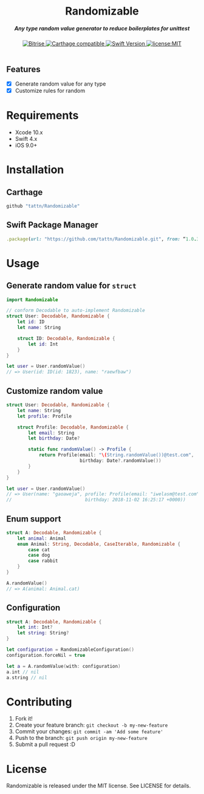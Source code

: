 <h1 align="center">Randomizable</h1>

<h5 align="center">Any type random value generator to reduce boilerplates for unittest</h5>

<div align="center">
  <a href="https://app.bitrise.io/app/199f887ce5359b4e">
    <img src="https://app.bitrise.io/app/199f887ce5359b4e/status.svg?token=bLqDl7vgLlFeGrk0towLWw" alt="Bitrise" />
  </a>
  <a href="https://github.com/Carthage/Carthage">
    <img src="https://img.shields.io/badge/Carthage-compatible-4BC51D.svg?style=flat" alt="Carthage compatible" />
  </a>
  <a href="https://developer.apple.com/swift">
    <img src="https://img.shields.io/badge/Swift-4-F16D39.svg" alt="Swift Version" />
  </a>
  <a href="./LICENSE">
    <img src="https://img.shields.io/badge/license-MIT-green.svg?style=flat-square" alt="license:MIT" />
  </a>
</div>

<br />

## Features

- [x] Generate random value for any type
- [x] Customize rules for random

# Requirements

- Xcode 10.x
- Swift 4.x
- iOS 9.0+

# Installation

## Carthage

```ruby
github "tattn/Randomizable"
```

## Swift Package Manager

```ruby
.package(url: "https://github.com/tattn/Randomizable.git", from: “1.0.3")
```

# Usage

## Generate random value for `struct`

```swift
import Randomizable

// conform Decodable to auto-implement Randomizable
struct User: Decodable, Randomizable {
    let id: ID
    let name: String

    struct ID: Decodable, Randomizable {
        let id: Int
    }
}

let user = User.randomValue()
// => User(id: ID(id: 1823), name: "raewfbaw")
```

## Customize random value

```swift
struct User: Decodable, Randomizable {
    let name: String
    let profile: Profile

    struct Profile: Decodable, Randomizable {
        let email: String
        let birthday: Date?

        static func randomValue() -> Profile {
            return Profile(email: "\(String.randomValue())@test.com",
                           birthday: Date?.randomValue())
        }
    }
}

let user = User.randomValue()
// => User(name: "gaoaweja", profile: Profile(email: "iwelasm@test.com"
//                           birthday: 2018-11-02 16:25:17 +0000))
```

## Enum support

```swift
struct A: Decodable, Randomizable {
    let animal: Animal
    enum Animal: String, Decodable, CaseIterable, Randomizable {
        case cat
        case dog
        case rabbit
    }
}

A.randomValue()
// => A(animal: Animal.cat)
```

## Configuration

```swift
struct A: Decodable, Randomizable {
    let int: Int?
    let string: String?
}

let configuration = RandomizableConfiguration()
configuration.forceNil = true

let a = A.randomValue(with: configuration)
a.int // nil
a.string // nil
```


# Contributing

1. Fork it!
2. Create your feature branch: `git checkout -b my-new-feature`
3. Commit your changes: `git commit -am 'Add some feature'`
4. Push to the branch: `git push origin my-new-feature`
5. Submit a pull request :D


# License

Randomizable is released under the MIT license. See LICENSE for details.

